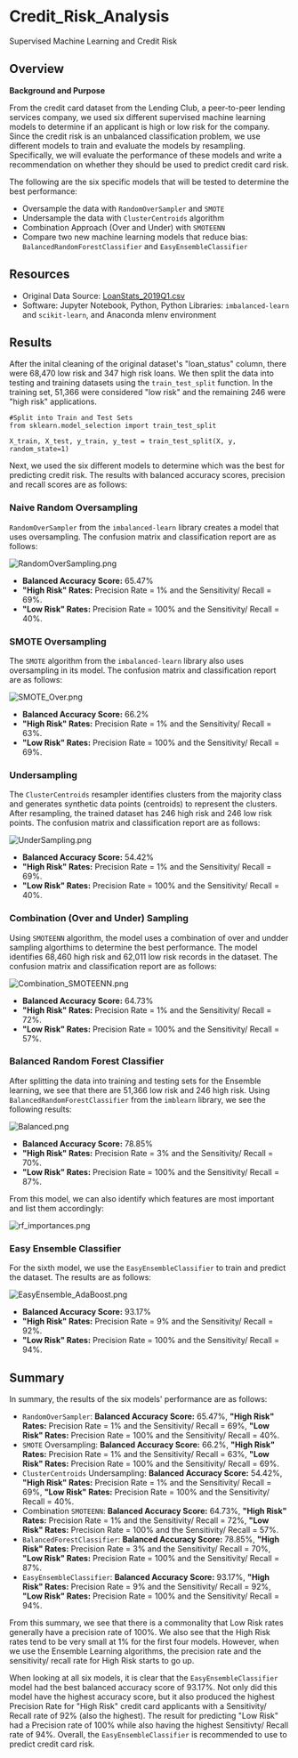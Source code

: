 # Credit_Risk_Analysis
Supervised Machine Learning and Credit Risk

## Overview 
**Background and Purpose**

From the credit card dataset from the Lending Club, a peer-to-peer lending services company, we used six different supervised machine learning models to determine if an applicant is high or low risk for the company. Since the credit risk is an unbalanced classification problem, we use different models to train and evaluate the models by resampling. Specifically, we will evaluate the performance of these models and write a recommendation on whether they should be used to predict credit card risk. 

The following are the six specific models that will be tested to determine the best performance: 

- Oversample the data with ```RandomOverSampler``` and ```SMOTE```
- Undersample the data with ```ClusterCentroids``` algorithm
- Combination Approach (Over and Under) with ```SMOTEENN```
- Compare two new machine learning models that reduce bias: ```BalancedRandomForestClassifier``` and ```EasyEnsembleClassifier```



## Resources 
- Original Data Source: [LoanStats_2019Q1.csv](https://github.com/meghanhkoon/Credit_Risk_Analysis/blob/main/Resources/LoanStats_2019Q1.csv)
- Software: Jupyter Notebook, Python, Python Libraries: ```imbalanced-learn``` and ```scikit-learn```, and Anaconda mlenv environment


## Results
After the inital cleaning of the original dataset's "loan_status" column, there were 68,470 low risk and 347 high risk loans. We then split the data into testing and training datasets using the ```train_test_split``` function. In the training set, 51,366 were considered "low risk" and the remaining 246 were "high risk" applications.
```
#Split into Train and Test Sets 
from sklearn.model_selection import train_test_split

X_train, X_test, y_train, y_test = train_test_split(X, y, random_state=1)
```
Next, we used the six different models to determine which was the best for predicting credit risk. The results with balanced accuracy scores, precision and recall scores are as follows:

### Naive Random Oversampling
```RandomOverSampler``` from the ```imbalanced-learn``` library creates a model that uses oversampling. The confusion matrix and classification report are as follows: 

![RandomOverSampling.png](Images/RandomOverSampling.png) 

- **Balanced Accuracy Score:** 65.47% 
- **"High Risk" Rates:** Precision Rate = 1% and the Sensitivity/ Recall = 69%. 
- **"Low Risk" Rates:** Precision Rate = 100% and the Sensitivity/ Recall = 40%.


### SMOTE Oversampling
The ```SMOTE``` algorithm from the ```imbalanced-learn``` library also uses oversampling in its model. The confusion matrix and classification report are as follows: 

![SMOTE_Over.png](Images/SMOTE_Over.png)

- **Balanced Accuracy Score:** 66.2% 
- **"High Risk" Rates:** Precision Rate = 1% and the Sensitivity/ Recall = 63%. 
- **"Low Risk" Rates:** Precision Rate = 100% and the Sensitivity/ Recall = 69%.


### Undersampling
The ```ClusterCentroids``` resampler identifies clusters from the majority class and generates synthetic data points (centroids) to represent the clusters. After resampling, the trained dataset has 246 high risk and 246 low risk points. The confusion matrix and classification report are as follows: 

![UnderSampling.png](Images/UnderSampling.png)

- **Balanced Accuracy Score:** 54.42%
- **"High Risk" Rates:** Precision Rate = 1% and the Sensitivity/ Recall = 69%. 
- **"Low Risk" Rates:** Precision Rate = 100% and the Sensitivity/ Recall = 40%.


### Combination (Over and Under) Sampling
Using ```SMOTEENN``` algorithm, the model uses a combination of over and undder sampling algorthims to determine the best performance. The model identifies 68,460 high risk and 62,011 low risk records in the dataset. The confusion matrix and classification report are as follows: 

![Combination_SMOTEENN.png](Images/Combination_SMOTEENN.png)

- **Balanced Accuracy Score:** 64.73%
- **"High Risk" Rates:** Precision Rate = 1% and the Sensitivity/ Recall = 72%. 
- **"Low Risk" Rates:** Precision Rate = 100% and the Sensitivity/ Recall = 57%.


### Balanced Random Forest Classifier
After splitting the data into training and testing sets for the Ensemble learning, we see that there are 51,366 low risk and 246 high risk. Using ```BalancedRandomForestClassifier``` from the ```imblearn``` library, we see the following results: 

![Balanced.png](Images/Balanced.png)

- **Balanced Accuracy Score:** 78.85%
- **"High Risk" Rates:** Precision Rate = 3% and the Sensitivity/ Recall = 70%. 
- **"Low Risk" Rates:** Precision Rate = 100% and the Sensitivity/ Recall = 87%.

From this model, we can also identify which features are most important and list them accordingly: 

![rf_importances.png](Images/rf_importances.png)



### Easy Ensemble Classifier 
For the sixth model, we use the ```EasyEnsembleClassifier``` to train and predict the dataset. The results are as follows: 

![EasyEnsemble_AdaBoost.png](Images/EasyEnsemble_AdaBoost.png)

- **Balanced Accuracy Score:** 93.17%
- **"High Risk" Rates:** Precision Rate = 9% and the Sensitivity/ Recall = 92%. 
- **"Low Risk" Rates:** Precision Rate = 100% and the Sensitivity/ Recall = 94%.


## Summary 
In summary, the results of the six models' performance are as follows: 

- ```RandomOverSampler```: **Balanced Accuracy Score:** 65.47%, **"High Risk" Rates:** Precision Rate = 1% and the Sensitivity/ Recall = 69%, **"Low Risk" Rates:** Precision Rate = 100% and the Sensitivity/ Recall = 40%.
- ```SMOTE``` Oversampling: **Balanced Accuracy Score:** 66.2%, **"High Risk" Rates:** Precision Rate = 1% and the Sensitivity/ Recall = 63%, **"Low Risk" Rates:** Precision Rate = 100% and the Sensitivity/ Recall = 69%.
- ```ClusterCentroids``` Undersampling: **Balanced Accuracy Score:** 54.42%, **"High Risk" Rates:** Precision Rate = 1% and the Sensitivity/ Recall = 69%, **"Low Risk" Rates:** Precision Rate = 100% and the Sensitivity/ Recall = 40%.
- Combination ```SMOTEENN```: **Balanced Accuracy Score:** 64.73%, **"High Risk" Rates:** Precision Rate = 1% and the Sensitivity/ Recall = 72%, **"Low Risk" Rates:** Precision Rate = 100% and the Sensitivity/ Recall = 57%.
- ```BalancedForestClassifier```: **Balanced Accuracy Score:** 78.85%, **"High Risk" Rates:** Precision Rate = 3% and the Sensitivity/ Recall = 70%, **"Low Risk" Rates:** Precision Rate = 100% and the Sensitivity/ Recall = 87%.
- ```EasyEnsembleClassifier```: **Balanced Accuracy Score:** 93.17%, **"High Risk" Rates:** Precision Rate = 9% and the Sensitivity/ Recall = 92%, **"Low Risk" Rates:** Precision Rate = 100% and the Sensitivity/ Recall = 94%.

From this summary, we see that there is a commonality that Low Risk rates generally have a precision rate of 100%. We also see that the High Risk rates tend to be very small at 1% for the first four models. However, when we use the Ensemble Learning algorithms, the precision rate and the sensitivity/ recall rate for High Risk starts to go up. 

When looking at all six models, it is clear that the ```EasyEnsembleClassifier``` model had the best balanced accuracy score of 93.17%. Not only did this model have the highest accuracy score, but it also produced the highest Precision Rate for "High Risk" credit card applicants with a Sensitivity/ Recall rate of 92% (also the highest). The result for predicting "Low Risk" had a Precision rate of 100% while also having the highest Sensitivty/ Recall rate of 94%. Overall, the ```EasyEnsembleClassifier``` is recommended to use to predict credit card risk. 

